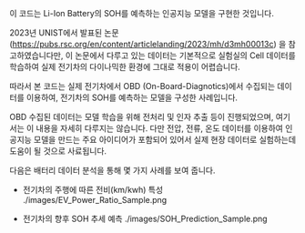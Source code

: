 이 코드는 Li-Ion Battery의 SOH를 예측하는 인공지능 모델을 구현한 것입니다.

2023년 UNIST에서 발표된 논문 (https://pubs.rsc.org/en/content/articlelanding/2023/mh/d3mh00013c) 을 참고하였습니다만,
이 논문에서 다루고 있는 데이터는 기본적으로 실험실의 Cell 데이터를 학습하여 실제 전기차의 다이나믹한 환경에 그대로 적용이 어렵습니다.

따라서 본 코드는 실제 전기차에서 OBD (On-Board-Diagnotics)에서 수집되는 데이터를 이용하여, 전기차의 SOH를 예측하는 모델을 구성한 사례입니다.

OBD 수집된 데이터는 모델 학습을 위해 전처리 및 인자 추출 등이 진행되었으며, 여기서는 이 내용을 자세히 다루지는 않습니다.
다만 전압, 전류, 온도 데이터를 이용하여 인공지능 모델을 만드는 주요 아이디어가 포함되어 있어서 실제 현장 데이터로 실험하는데 도움이 될 것으로 사료됩니다.

다음은 배터리 데이터 분석을 통해 몇 가지 사례를 보여 줍니다.
 - 전기차의 주행에 따른 전비(km/kwh) 특성
./images/EV_Power_Ratio_Sample.png

- 전기차의 향후 SOH 추세 예측
./images/SOH_Prediction_Sample.png
